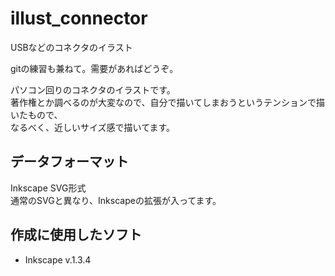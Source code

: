 # illust_connector
USBなどのコネクタのイラスト

gitの練習も兼ねて。需要があればどうぞ。

パソコン回りのコネクタのイラストです。  
著作権とか調べるのが大変なので、自分で描いてしまおうというテンションで描いたもので、  
なるべく、近しいサイズ感で描いてます。  

## データフォーマット
Inkscape SVG形式  
通常のSVGと異なり、Inkscapeの拡張が入ってます。

## 作成に使用したソフト  
- Inkscape v.1.3.4


